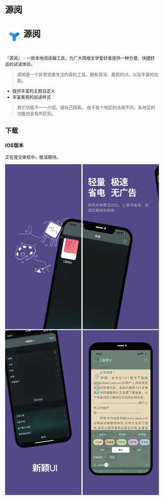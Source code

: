 # 源阅

<div>
  <img width="60" height="60" align="left" src="./images/Icon.png" alt="Yuedu" style="border-radius: 20px"/>
  <h1>源阅</h1>
  <br>
  <p>『源阅』 - 一款本地阅读器工具，为广大网络文学爱好者提供一种方便、快捷舒适的试读体验。</p>
</div>

> 源阅是一个非常完善专注内容的工具。拥有简洁、美观的UI，以及丰富的功能。

* 提供丰富的主题自定义
* 丰富美观的阅读样式

> 其它功能不一一介绍，请自己探索。
> 由于各个地区的法规不同，各地区的功能也会有所区别。

## 下载

### iOS版本

正在提交审核中，敬请期待。

<!-- Appstore正式版： [AppStore](https://apps.apple.com/cn/app/%E6%BA%90%E9%98%85%E8%AF%BB/id1561787704)

TF测试版： [testflight版本](https://testflight.apple.com/join/2Svrtr9y) -->

<img src="./images/Slice_1.png" alt="screen" width="250"/> <img src="./images/Slice_2.png" alt="screen" width="250"/> <img src="./images/Slice_3.png" alt="screen" width="250"/> <img src="./images/Slice_4.png" alt="screen" width="250"/>

